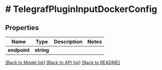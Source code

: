 # # TelegrafPluginInputDockerConfig

## Properties

Name | Type | Description | Notes
------------ | ------------- | ------------- | -------------
**endpoint** | **string** |  | 

[[Back to Model list]](../../README.md#documentation-for-models) [[Back to API list]](../../README.md#documentation-for-api-endpoints) [[Back to README]](../../README.md)


